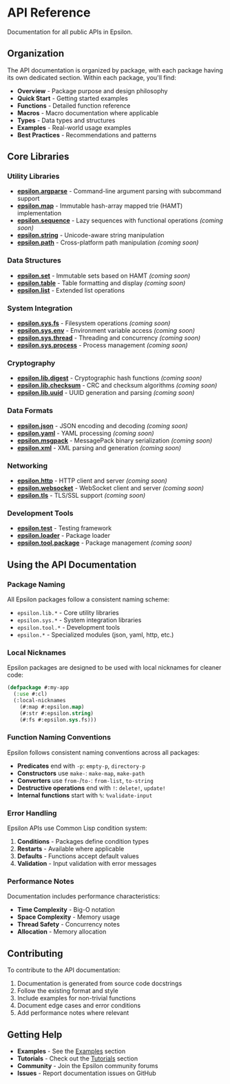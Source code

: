 # API Reference

Documentation for all public APIs in Epsilon.

## Organization

The API documentation is organized by package, with each package having its own dedicated section. Within each package, you'll find:

- **Overview** - Package purpose and design philosophy
- **Quick Start** - Getting started examples
- **Functions** - Detailed function reference
- **Macros** - Macro documentation where applicable
- **Types** - Data types and structures
- **Examples** - Real-world usage examples
- **Best Practices** - Recommendations and patterns

## Core Libraries

### Utility Libraries

- **[epsilon.argparse](epsilon.argparse/)** - Command-line argument parsing with subcommand support
- **[epsilon.map](epsilon.map.md)** - Immutable hash-array mapped trie (HAMT) implementation
- **[epsilon.sequence](epsilon.sequence/)** - Lazy sequences with functional operations *(coming soon)*
- **[epsilon.string](epsilon.string.md)** - Unicode-aware string manipulation
- **[epsilon.path](epsilon.path/)** - Cross-platform path manipulation *(coming soon)*

### Data Structures

- **[epsilon.set](epsilon.set/)** - Immutable sets based on HAMT *(coming soon)*
- **[epsilon.table](epsilon.table/)** - Table formatting and display *(coming soon)*
- **[epsilon.list](epsilon.list.md)** - Extended list operations

### System Integration

- **[epsilon.sys.fs](epsilon.sys.fs/)** - Filesystem operations *(coming soon)*
- **[epsilon.sys.env](epsilon.sys.env/)** - Environment variable access *(coming soon)*
- **[epsilon.sys.thread](epsilon.sys.thread/)** - Threading and concurrency *(coming soon)*
- **[epsilon.sys.process](epsilon.sys.process/)** - Process management *(coming soon)*

### Cryptography

- **[epsilon.lib.digest](epsilon.lib.digest/)** - Cryptographic hash functions *(coming soon)*
- **[epsilon.lib.checksum](epsilon.lib.checksum/)** - CRC and checksum algorithms *(coming soon)*
- **[epsilon.lib.uuid](epsilon.lib.uuid/)** - UUID generation and parsing *(coming soon)*

### Data Formats

- **[epsilon.json](epsilon.json/)** - JSON encoding and decoding *(coming soon)*
- **[epsilon.yaml](epsilon.yaml/)** - YAML processing *(coming soon)*
- **[epsilon.msgpack](epsilon.msgpack/)** - MessagePack binary serialization *(coming soon)*
- **[epsilon.xml](epsilon.xml/)** - XML parsing and generation *(coming soon)*

### Networking

- **[epsilon.http](epsilon.http/)** - HTTP client and server *(coming soon)*
- **[epsilon.websocket](epsilon.websocket/)** - WebSocket client and server *(coming soon)*
- **[epsilon.tls](epsilon.tls/)** - TLS/SSL support *(coming soon)*

### Development Tools

- **[epsilon.test](epsilon.test.md)** - Testing framework
- **[epsilon.loader](epsilon.loader/)** - Package loader
- **[epsilon.tool.package](epsilon.tool.package/)** - Package management *(coming soon)*

## Using the API Documentation

### Package Naming

All Epsilon packages follow a consistent naming scheme:

- `epsilon.lib.*` - Core utility libraries
- `epsilon.sys.*` - System integration libraries
- `epsilon.tool.*` - Development tools
- `epsilon.*` - Specialized modules (json, yaml, http, etc.)

### Local Nicknames

Epsilon packages are designed to be used with local nicknames for cleaner code:

```lisp
(defpackage #:my-app
  (:use #:cl)
  (:local-nicknames
    (#:map #:epsilon.map)
    (#:str #:epsilon.string)
    (#:fs #:epsilon.sys.fs)))
```

### Function Naming Conventions

Epsilon follows consistent naming conventions across all packages:

- **Predicates** end with `-p`: `empty-p`, `directory-p`
- **Constructors** use `make-`: `make-map`, `make-path`
- **Converters** use `from-`/`to-`: `from-list`, `to-string`
- **Destructive operations** end with `!`: `delete!`, `update!`
- **Internal functions** start with `%`: `%validate-input`

### Error Handling

Epsilon APIs use Common Lisp condition system:

1. **Conditions** - Packages define condition types
2. **Restarts** - Available where applicable
3. **Defaults** - Functions accept default values
4. **Validation** - Input validation with error messages

### Performance Notes

Documentation includes performance characteristics:

- **Time Complexity** - Big-O notation
- **Space Complexity** - Memory usage
- **Thread Safety** - Concurrency notes
- **Allocation** - Memory allocation

## Contributing

To contribute to the API documentation:

1. Documentation is generated from source code docstrings
2. Follow the existing format and style
3. Include examples for non-trivial functions
4. Document edge cases and error conditions
5. Add performance notes where relevant

## Getting Help

- **Examples** - See the [Examples](../development/examples/) section
- **Tutorials** - Check out the [Tutorials](../tutorials/) section
- **Community** - Join the Epsilon community forums
- **Issues** - Report documentation issues on GitHub
